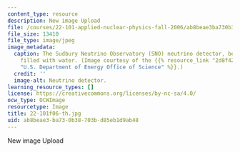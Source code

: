 ```yaml
---
content_type: resource
description: New image Upload
file: /courses/22-101-applied-nuclear-physics-fall-2006/ab8beae3ba730b38703bd85eb1d9ab48_22-101f06-th.jpg
file_size: 13410
file_type: image/jpeg
image_metadata:
  caption: The Sudbury Neutrino Observatory (SNO) neutrino detector, before it was
    filled with water. (Image courtesy of the {{% resource_link "2d8f4215-70de-424d-865b-c3bae9f3a351"
    "U.S. Department of Energy Office of Science" %}}.)
  credit: ''
  image-alt: Neutrino detector.
learning_resource_types: []
license: https://creativecommons.org/licenses/by-nc-sa/4.0/
ocw_type: OCWImage
resourcetype: Image
title: 22-101f06-th.jpg
uid: ab8beae3-ba73-0b38-703b-d85eb1d9ab48
---
```

New image Upload